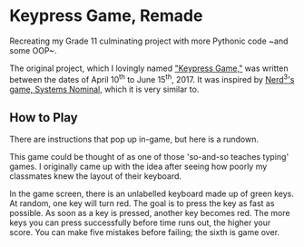# Keypress Game, Remade
Recreating my Grade 11 culminating project with more Pythonic code ~and some OOP~.

The original project, which I lovingly named ["Keypress Game,"](https://github.com/matthew-e-brown/Grade-11-Python-CCA) was written between the dates of April 10<sup>th</sup> to June 15<sup>th</sup>, 2017. It was inspired by [Nerd<sup>3</sup>'s game, Systems Nominal](https://www.nerdcubed.co.uk/games/), which it is very similar to. 

## How to Play
There are instructions that pop up in-game, but here is a rundown.

This game could be thought of as one of those 'so-and-so teaches typing' games. I originally came up with the idea after seeing how poorly my classmates knew the layout of their keyboard. 

In the game screen, there is an unlabelled keyboard made up of green keys. At random, one key will turn red. The goal is to press the key as fast as possible. As soon as a key is pressed, another key becomes red. The more keys you can press successfully before time runs out, the higher your score. You can make five mistakes before failing; the sixth is game over. 
